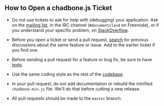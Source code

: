 ## How to Open a chadbone.js Ticket

* Do not use tickets to ask for help with (debugging) your application. Ask on
the [mailing list](https://groups.google.com/forum/#!forum/chadbonejs), 
in the IRC channel (`#documentcloud` on Freenode), or if you understand your 
specific problem, on [StackOverflow](http://stackoverflow.com/questions/tagged/chadbone.js).

* Before you open a ticket or send a pull request,
[search](https://github.com/crushingithard/chadbone/issues) for previous
discussions about the same feature or issue. Add to the earlier ticket if you
find one.

* Before sending a pull request for a feature or bug fix, be sure to have
[tests](http://chadbonejs.org/test/).

* Use the same coding style as the rest of the
[codebase](https://github.com/crushingithard/chadbone/blob/master/chadbone.js).

* In your pull request, do not add documentation or rebuild the minified
`chadbone-min.js` file. We'll do that before cutting a new release.

* All pull requests should be made to the `master` branch.
